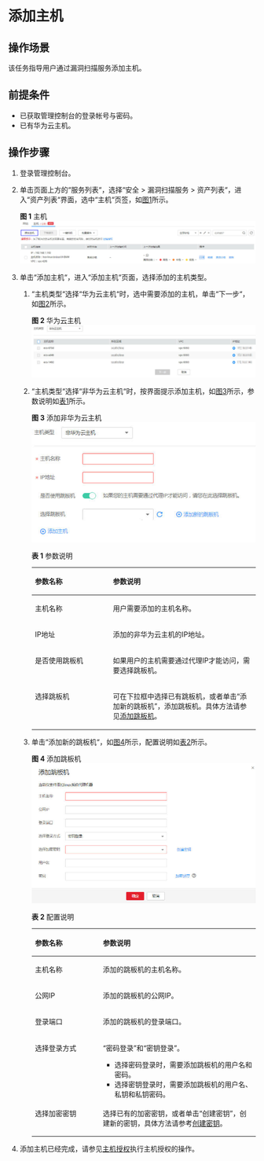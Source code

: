 # 添加主机<a name="ZH-CN_TOPIC_0115832329"></a>

## 操作场景<a name="section17718101520145"></a>

该任务指导用户通过漏洞扫描服务添加主机。

## 前提条件<a name="section118011543121417"></a>

-   已获取管理控制台的登录帐号与密码。
-   已有华为云主机。

## 操作步骤<a name="section4592058122412"></a>

1.  登录管理控制台。
2.  单击页面上方的“服务列表“，选择“安全  \>  漏洞扫描服务  \>  资产列表“，进入“资产列表“界面，选中“主机“页签，如[图1](#fig14176121734116)所示。

    **图 1**  主机<a name="fig14176121734116"></a>  
    ![](figures/主机.jpg "主机")

3.  单击“添加主机“，进入“添加主机“页面，选择添加的主机类型。
    1.  “主机类型“选择“华为云主机“时，选中需要添加的主机，单击“下一步“，如[图2](#fig1593054165310)所示。

        **图 2**  华为云主机<a name="fig1593054165310"></a>  
        ![](figures/华为云主机.jpg "华为云主机")

    2.  “主机类型“选择“非华为云主机“时，按界面提示添加主机，如[图3](#fig1130296103015)所示，参数说明如[表1](#table17138193812311)所示。

        **图 3**  添加非华为云主机<a name="fig1130296103015"></a>  
        ![](figures/添加非华为云主机.jpg "添加非华为云主机")

        **表 1**  参数说明

        <a name="table17138193812311"></a>
        <table><thead align="left"><tr id="row11138163823113"><th class="cellrowborder" valign="top" width="34.77%" id="mcps1.2.3.1.1"><p id="p12138113833120"><a name="p12138113833120"></a><a name="p12138113833120"></a>参数名称</p>
        </th>
        <th class="cellrowborder" valign="top" width="65.23%" id="mcps1.2.3.1.2"><p id="p1213823811318"><a name="p1213823811318"></a><a name="p1213823811318"></a>参数说明</p>
        </th>
        </tr>
        </thead>
        <tbody><tr id="row91382382313"><td class="cellrowborder" valign="top" width="34.77%" headers="mcps1.2.3.1.1 "><p id="p2138163863115"><a name="p2138163863115"></a><a name="p2138163863115"></a>主机名称</p>
        </td>
        <td class="cellrowborder" valign="top" width="65.23%" headers="mcps1.2.3.1.2 "><p id="p1913873873112"><a name="p1913873873112"></a><a name="p1913873873112"></a>用户需要添加的主机名称。</p>
        </td>
        </tr>
        <tr id="row3138143893120"><td class="cellrowborder" valign="top" width="34.77%" headers="mcps1.2.3.1.1 "><p id="p6138113833114"><a name="p6138113833114"></a><a name="p6138113833114"></a>IP地址</p>
        </td>
        <td class="cellrowborder" valign="top" width="65.23%" headers="mcps1.2.3.1.2 "><p id="p41381388319"><a name="p41381388319"></a><a name="p41381388319"></a>添加的非华为云主机的IP地址。</p>
        </td>
        </tr>
        <tr id="row1138103833119"><td class="cellrowborder" valign="top" width="34.77%" headers="mcps1.2.3.1.1 "><p id="p1013863819314"><a name="p1013863819314"></a><a name="p1013863819314"></a>是否使用跳板机</p>
        </td>
        <td class="cellrowborder" valign="top" width="65.23%" headers="mcps1.2.3.1.2 "><p id="p51381338173119"><a name="p51381338173119"></a><a name="p51381338173119"></a>如果用户的主机需要通过代理IP才能访问，需要选择跳板机。</p>
        </td>
        </tr>
        <tr id="row44251951173211"><td class="cellrowborder" valign="top" width="34.77%" headers="mcps1.2.3.1.1 "><p id="p842511513328"><a name="p842511513328"></a><a name="p842511513328"></a>选择跳板机</p>
        </td>
        <td class="cellrowborder" valign="top" width="65.23%" headers="mcps1.2.3.1.2 "><p id="p942565116327"><a name="p942565116327"></a><a name="p942565116327"></a>可在下拉框中选择已有跳板机，或者单击<span class="uicontrol" id="uicontrol1816154816367"><a name="uicontrol1816154816367"></a><a name="uicontrol1816154816367"></a>“添加新的跳板机”</span>，添加跳板机。具体方法请参见<a href="#li791315411381">添加跳板机</a>。</p>
        </td>
        </tr>
        </tbody>
        </table>

    3.  <a name="li791315411381"></a>单击“添加新的跳板机“，如[图4](#fig1494662310543)所示，配置说明如[表2](#table1827708551)所示。

        **图 4**  添加跳板机<a name="fig1494662310543"></a>  
        ![](figures/添加跳板机.jpg "添加跳板机")

        **表 2**  配置说明

        <a name="table1827708551"></a>
        <table><thead align="left"><tr id="row22719011559"><th class="cellrowborder" valign="top" width="30.28%" id="mcps1.2.3.1.1"><p id="p15278055516"><a name="p15278055516"></a><a name="p15278055516"></a>参数名称</p>
        </th>
        <th class="cellrowborder" valign="top" width="69.72%" id="mcps1.2.3.1.2"><p id="p727906551"><a name="p727906551"></a><a name="p727906551"></a>参数说明</p>
        </th>
        </tr>
        </thead>
        <tbody><tr id="row9275025515"><td class="cellrowborder" valign="top" width="30.28%" headers="mcps1.2.3.1.1 "><p id="p22710018551"><a name="p22710018551"></a><a name="p22710018551"></a>主机名称</p>
        </td>
        <td class="cellrowborder" valign="top" width="69.72%" headers="mcps1.2.3.1.2 "><p id="p16275014555"><a name="p16275014555"></a><a name="p16275014555"></a>添加的跳板机的主机名称。</p>
        </td>
        </tr>
        <tr id="row202710011552"><td class="cellrowborder" valign="top" width="30.28%" headers="mcps1.2.3.1.1 "><p id="p62713045518"><a name="p62713045518"></a><a name="p62713045518"></a>公网IP</p>
        </td>
        <td class="cellrowborder" valign="top" width="69.72%" headers="mcps1.2.3.1.2 "><p id="p6274020553"><a name="p6274020553"></a><a name="p6274020553"></a>添加的跳板机的公网IP。</p>
        </td>
        </tr>
        <tr id="row6271304550"><td class="cellrowborder" valign="top" width="30.28%" headers="mcps1.2.3.1.1 "><p id="p152818020559"><a name="p152818020559"></a><a name="p152818020559"></a>登录端口</p>
        </td>
        <td class="cellrowborder" valign="top" width="69.72%" headers="mcps1.2.3.1.2 "><p id="p182423316577"><a name="p182423316577"></a><a name="p182423316577"></a>添加的跳板机的登录端口。</p>
        </td>
        </tr>
        <tr id="row4280035519"><td class="cellrowborder" valign="top" width="30.28%" headers="mcps1.2.3.1.1 "><p id="p1628150135510"><a name="p1628150135510"></a><a name="p1628150135510"></a>选择登录方式</p>
        </td>
        <td class="cellrowborder" valign="top" width="69.72%" headers="mcps1.2.3.1.2 "><p id="p20285018553"><a name="p20285018553"></a><a name="p20285018553"></a><span class="parmvalue" id="parmvalue731810334585"><a name="parmvalue731810334585"></a><a name="parmvalue731810334585"></a>“密码登录”</span>和<span class="parmvalue" id="parmvalue1436103714585"><a name="parmvalue1436103714585"></a><a name="parmvalue1436103714585"></a>“密钥登录”</span>。</p>
        <a name="ul6889638037"></a><a name="ul6889638037"></a><ul id="ul6889638037"><li>选择密码登录时，需要添加跳板机的用户名和密码。</li><li>选择密钥登录时，需要添加跳板机的用户名、私钥和私钥密码。</li></ul>
        </td>
        </tr>
        <tr id="row192812015516"><td class="cellrowborder" valign="top" width="30.28%" headers="mcps1.2.3.1.1 "><p id="p1428604552"><a name="p1428604552"></a><a name="p1428604552"></a>选择加密密钥</p>
        </td>
        <td class="cellrowborder" valign="top" width="69.72%" headers="mcps1.2.3.1.2 "><p id="p6281602552"><a name="p6281602552"></a><a name="p6281602552"></a>选择已有的加密密钥，或者单击<span class="parmvalue" id="parmvalue9131153885917"><a name="parmvalue9131153885917"></a><a name="parmvalue9131153885917"></a>“创建密钥”</span>，创建新的密钥，具体方法请参考<a href="https://support.huaweicloud.com/usermanual-dew/zh-cn_topic_0034324884.html" target="_blank" rel="noopener noreferrer">创建密钥</a>。</p>
        </td>
        </tr>
        </tbody>
        </table>


4.  添加主机已经完成，请参见[主机授权](主机授权.md)执行主机授权的操作。


